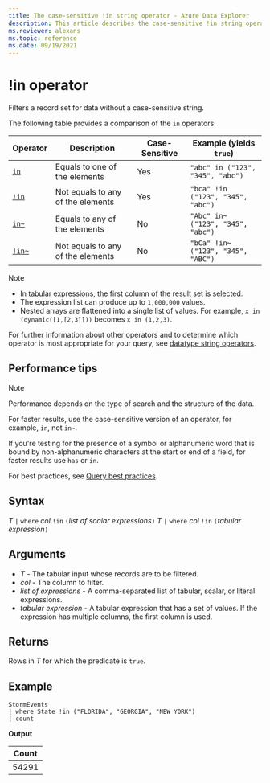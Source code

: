 ```yaml
---
title: The case-sensitive !in string operator - Azure Data Explorer
description: This article describes the case-sensitive !in string operator in Azure Data Explorer.
ms.reviewer: alexans
ms.topic: reference
ms.date: 09/19/2021
---
```

# !in operator

Filters a record set for data without a case-sensitive string.

The following table provides a comparison of the `in` operators:

|Operator   |Description   |Case-Sensitive  |Example (yields `true`)  |
|-----------|--------------|----------------|-------------------------|
|[`in`](in-cs-operator.md) |Equals to one of the elements |Yes |`"abc" in ("123", "345", "abc")`|
|[`!in`](not-in-cs-operator.md) |Not equals to any of the elements |Yes | `"bca" !in ("123", "345", "abc")` |
|[`in~`](inoperator.md) |Equals to any of the elements |No | `"Abc" in~ ("123", "345", "abc")` |
|[`!in~`](not-in-operator.md) |Not equals to any of the elements |No | `"bCa" !in~ ("123", "345", "ABC")` |

> [!NOTE]
>
> * In tabular expressions, the first column of the result set is selected.
> * The expression list can produce up to `1,000,000` values.
> * Nested arrays are flattened into a single list of values. For example, `x in (dynamic([1,[2,3]]))` becomes `x in (1,2,3)`.

For further information about other operators and to determine which operator is most appropriate for your query, see [datatype string operators](datatypes-string-operators.md). 

## Performance tips

> [!NOTE]
> Performance depends on the type of search and the structure of the data.

For faster results, use the case-sensitive version of an operator, for example, `in`, not `in~`. 

If you're testing for the presence of a symbol or alphanumeric word that is bound by non-alphanumeric characters at the start or end of a field, for faster results use `has` or `in`. 

For best practices, see [Query best practices](best-practices.md).

## Syntax

*T* `|` `where` *col* `!in` `(`*list of scalar expressions*`)`
*T* `|` `where` *col* `!in` `(`*tabular expression*`)`

## Arguments

* *T* - The tabular input whose records are to be filtered.
* *col* - The column to filter.
* *list of expressions* - A comma-separated list of tabular, scalar, or literal expressions.
* *tabular expression* - A tabular expression that has a set of values. If the expression has multiple columns, the first column is used.

## Returns

Rows in *T* for which the predicate is `true`.

## Example

<!-- csl: https://help.kusto.windows.net/Samples -->
```kusto
StormEvents 
| where State !in ("FLORIDA", "GEORGIA", "NEW YORK") 
| count
```

**Output**

|Count|
|---|
|54291|
